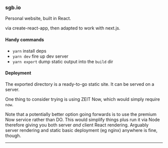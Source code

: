 ### sgb.io

Personal website, built in React.

via create-react-app, then adapted to work with next.js.

#### Handy commands

- `yarn` install deps
- `yarn dev` fire up dev server
- `yarn export` dump static output into the `build` dir

#### Deployment

The exported directory is a ready-to-go static site. It can be served on a server.

One thing to consider trying is using ZEIT Now, which would simply require `now`.

Note that a potentially better option going forwards is to use the premium Now service rather than DO. This would simplify things plus run it via Node therefore giving you both server _and_ client React rendering. Arguably server rendering and static basic deployment (eg nginx) anywhere is fine, though.

---